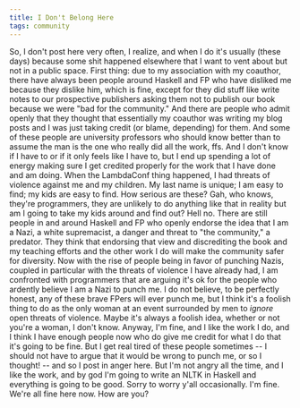 ```yaml
---
title: I Don't Belong Here
tags: community
---
```


So, I don't post here very often, I realize, and when I do it's usually (these days) because some shit happened elsewhere that I want to vent about but not in a public space.
First thing: due to my association with my coauthor, there have always been people around Haskell and FP who have disliked me because they dislike him, which is fine, except for they did stuff like write notes to our prospective publishers asking them not to publish our book because we were "bad for the community."
And there are people who admit openly that they thought that essentially my coauthor was writing my blog posts and I was just taking credit (or blame, depending) for them. And some of these people are university professors who should know better than to assume the man is the one who really did all the work, ffs. And I don't know if I have to or if it only feels like I have to, but I end up spending a lot of energy making sure I get credited properly for the work that I have done and am doing.
When the LambdaConf thing happened, I had threats of violence against me and my children. My last name is unique; I am easy to find; my kids are easy to find. How serious are these? Gah, who knows, they're programmers, they are unlikely to do anything like that in reality but am I going to take my kids around and find out? Hell no.
There are still people in and around Haskell and FP who openly endorse the idea that I am a Nazi, a white supremacist, a danger and threat to "the community," a predator. They think that endorsing that view and discrediting the book and my teaching efforts and the other work I do will make the community safer for diversity.
Now with the rise of people being in favor of punching Nazis, coupled in particular with the threats of violence I have already had, I am confronted with programmers that are arguing it's ok for the people who ardently believe I am a Nazi to punch me. I do not believe, to be perfectly honest, any of these brave FPers will ever punch me, but I think it's a foolish thing to do as the only woman at an event surrounded by men to *ignore* open threats of violence. Maybe it's always a foolish idea, whether or not you're a woman, I don't know.
Anyway, I'm fine, and I like the work I do, and I think I have enough people now who do give me credit for what I do that it's going to be fine. But I get real tired of these people sometimes -- I should not have to argue that it would be wrong to punch me, or so I thought! -- and so I post in anger here. But I'm not angry all the time, and I like the work, and by god I'm going to write an NLTK in Haskell and everything is going to be good. Sorry to worry y'all occasionally. I'm fine. We're all fine here now. How are you?
